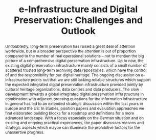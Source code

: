 ---
abstract: 'Undoubtedly, long-term preservation has raised a great deal of attention
  worldwide, but in a broader perspective the attention is out of proportion compared
  to the number of real operational solutions – not to mention the big picture of
  a comprehensive digital preservation infrastructure. Up to now, the existing digital
  preservation infrastructure mainly consists of a small number of scattered trusted
  long-term archiving data repositories, which have the control of and the responsibility
  for our digital heritage. The ongoing discussion on e-Infrastructure points out
  that we are still lacking reliable structures which support the expected integrated
  digital preservation infrastructure provided jointly by cultural heritage organizations,
  data centers and data producers. The slow development towards a global integrated
  digital preservation infrastructure in combination with adjacent pressing questions
  for the information infrastructure in general has led to an extended strategic discussion
  within the last years in Europe and the US: In studies, position papers and evaluation
  approaches we find elaborated building blocks for a roadmap and definitions for
  a more advanced landscape. With a focus especially on the German situation and on
  existing and ongoing practical experiences, the paper discusses reasons and strategic
  aspects which maybe can illuminate the prohibitive factors for the unassertive progress.'
creators:
- Altenhöner, Reinhard
date: null
document_url: https://services.phaidra.univie.ac.at/api/object/o:294005/download
grand_parent: iPRES
institutions: []
keywords:
- san francisco
landing_page_url: https://phaidra.univie.ac.at/o:294005
language: eng
layout: publication
license: CC BY-SA 3.0 AT
notes_url: null
parent: iPRES 2009
presentation_url: null
publication_type: paper
size: 760626
source_name: iPRES
title: 'e-Infrastructure and Digital Preservation: Challenges and Outlook'
year: 2009
---